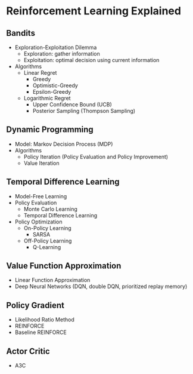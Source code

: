 # Reinforcement Learning Explained

## Bandits

- Exploration-Exploitation Dilemma
	- Exploration: gather information
	- Exploitation: optimal decision using current information
- Algorithms
	- Linear Regret
		- Greedy
		- Optimistic-Greedy
		- Epsilon-Greedy
	- Logarithmic Regret
		- Upper Confidence Bound (UCB)
		- Posterior Sampling (Thompson Sampling)

## Dynamic Programming

- Model: Markov Decision Process (MDP)
- Algorithms
	- Policy Iteration (Policy Evaluation and Policy Improvement)
	- Value Iteration

## Temporal Difference Learning

- Model-Free Learning
- Policy Evaluation
	- Monte Carlo Learning
	- Temporal Difference Learning
- Policy Optimization
	- On-Policy Learning
		- SARSA
	- Off-Policy Learning
		- Q-Learning

## Value Function Approximation

- Linear Function Approximation
- Deep Neural Networks (DQN, double DQN, prioritized replay memory)

## Policy Gradient

- Likelihood Ratio Method
- REINFORCE
- Baseline REINFORCE

## Actor Critic

- A3C